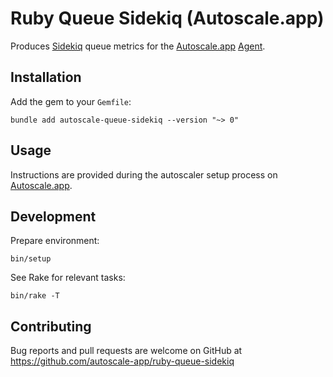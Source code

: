 # Ruby Queue Sidekiq (Autoscale.app)

Produces [Sidekiq] queue metrics for the [Autoscale.app] [Agent].

## Installation

Add the gem to your `Gemfile`:

    bundle add autoscale-queue-sidekiq --version "~> 0"

## Usage

Instructions are provided during the autoscaler setup process on [Autoscale.app].

## Development

Prepare environment:

    bin/setup

See Rake for relevant tasks:

    bin/rake -T

## Contributing

Bug reports and pull requests are welcome on GitHub at https://github.com/autoscale-app/ruby-queue-sidekiq

[Autoscale.app]: https://autoscale.app
[Agent]: https://github.com/autoscale-app/ruby-agent
[Sidekiq]: https://sidekiq.org
